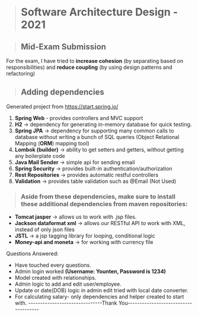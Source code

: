 ># Software Architecture Design - 2021

>## Mid-Exam Submission 

For the exam, I have tried to **increase cohesion** (by separating based on responsibilities) and **reduce coupling** (by using design patterns and refactoring)

>## Adding dependencies
Generated project from https://start.spring.io/

1. **Spring Web** - provides controllers and MVC support
2. **H2** → dependency for generating in-memory database for quick testing.
3. **Spring JPA** → dependency for supporting many common calls to database without writing a bunch of SQL queries (Object Relational Mapping (**ORM**) mapping tool)
4. **Lombok (builder)** → ability to get setters and getters, without getting any boilerplate code
5. **Java Mail Sender** → simple api for sending email 
6. **Spring Security** → provides built-in authentication/authorization
7. **Rest Repositories** → provides automatic restful controllers
8. **Validation** → provides table validation such as @Email (Not Used)

>### Aside from these dependencies, make sure to install these additional dependencies from maven repositories:

- **Tomcat jasper** → allows us to work with .jsp files.
- **Jackson dataformat xml** → allows our RESTful API to work with XML, instead of only json files
- **JSTL** → a jsp tagging library for looping, conditional logic
- **Money-api and moneta** → for working with currency file


Questions Answered: 
- Have touched every questions.
- Admin login worked **(Username: Younten, Password is 1234)** 
- Model created with relationships.
- Admin logic to add and edit user/employee.
- Update or date(DOB) logic in admin edit tried with local date converter.
- For calculating salary- only dependencies and helper created to start with.
-------------------------------Thank You-------------------------------------